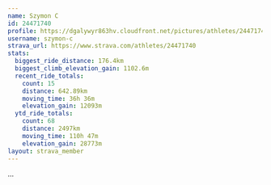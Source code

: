 ```yaml
---
name: Szymon C
id: 24471740
profile: https://dgalywyr863hv.cloudfront.net/pictures/athletes/24471740/7213253/2/large.jpg
username: szymon-c
strava_url: https://www.strava.com/athletes/24471740
stats:
  biggest_ride_distance: 176.4km
  biggest_climb_elevation_gain: 1102.6m
  recent_ride_totals:
    count: 15
    distance: 642.89km
    moving_time: 36h 36m
    elevation_gain: 12093m
  ytd_ride_totals:
    count: 68
    distance: 2497km
    moving_time: 110h 47m
    elevation_gain: 28773m
layout: strava_member
--- 
```

...
